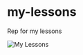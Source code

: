 # my-lessons
Rep for my lessons

![My Lessons](https://github.com/vitalikniaz/my-lessons/actions/workflows/CI/badge.svg)

